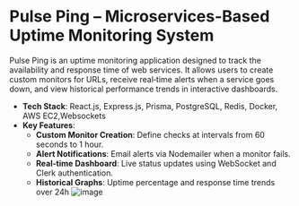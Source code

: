 # Pulse Ping – Microservices-Based Uptime Monitoring System

 Pulse Ping is an uptime monitoring application designed to track the availability and response time of web services. It allows users to create custom monitors for URLs, receive real‑time alerts when a service goes down, and view historical performance trends in interactive dashboards.

- **Tech Stack**: React.js, Express.js, Prisma, PostgreSQL, Redis, Docker, AWS EC2,Websockets
- **Key Features**:
    - **Custom Monitor Creation**: Define checks at intervals from 60 seconds to 1 hour.
    - **Alert Notifications**: Email alerts via Nodemailer when a monitor fails.
    - **Real‑time Dashboard**: Live status updates using WebSocket and Clerk authentication.
    - **Historical Graphs**: Uptime percentage and response time trends over 24h
 ![image](https://github.com/user-attachments/assets/4663bebb-304e-47c4-9899-93b19c78ecd6)
  
